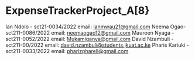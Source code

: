 # ExpenseTrackerProject_A[8}
Ian Ndolo - sct21-0034/2022 email: ianmwau21@gmail.com
Neema Ogao- sct211-0086/2022 email: neemaogao12@gmail.com
Maureen Nyaga - sct211-0052/2022 email: Mukamiganya@gmail.com
David Nzambuli - sct211-00/2022 email: david.nzambuli@students.jkuat.ac.ke
Pharis Kariuki - sct211-0033/2022 email: pharizpharell@gmail.com
